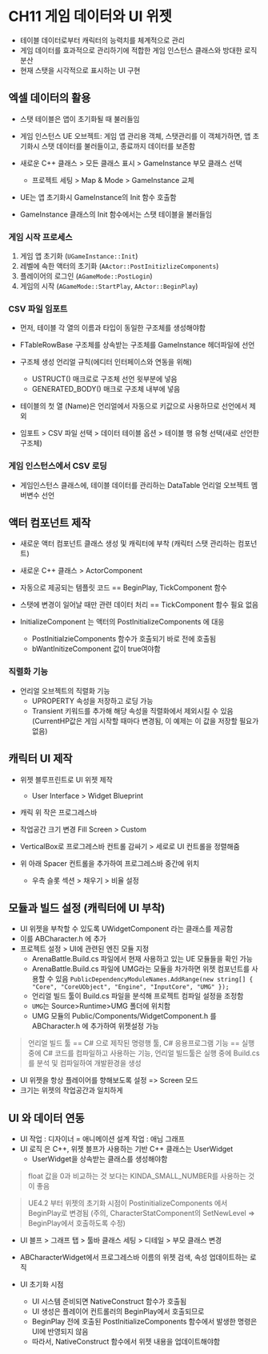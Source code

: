 # **CH11 게임 데이터와 UI 위젯**

- 테이블 데이터로부터 캐릭터의 능력치를 체계적으로 관리
- 게임 데이터를 효과적으로 관리하기에 적합한 게임 인스턴스 클래스와 방대한 로직 분산
- 현재 스탯을 시각적으로 표시하는 UI 구현

## **엑셀 데이터의 활용**

- 스탯 테이블은 앱이 초기화될 때 불러들임
- 게임 인스턴스 UE 오브젝트: 게임 앱 관리용 객체, 스탯관리를 이 객체가하면, 앱 초기화시 스탯 데이터를 불러들이고, 종료까지 데이터를 보존함

- 새로운 C++ 클래스 > 모든 클래스 표시 > GameInstance 부모 클래스 선택
  - 프로젝트 세팅 > Map & Mode > GameInstance 교체

- UE는 앱 초기화시 GameInstance의 Init 함수 호출함
- GameInstance 클래스의 Init 함수에서는 스탯 테이블을 불러들임

### 게임 시작 프로세스

1. 게임 앱 초기화 (``UGameInstance::Init``)
2. 레벨에 속한 액터의 초기화 (``AActor::PostInitizlizeComponents``)
3. 플레이어의 로그인 (``AGameMode::PostLogin``)
4. 게임의 시작 (``AGameMode::StartPlay``, ``AActor::BeginPlay``)

### CSV 파일 임포트

- 먼저, 테이블 각 열의 이름과 타입이 동일한 구조체를 생성해야함
- FTableRowBase 구조체를 상속받는 구조체를 GameInstance 헤더파일에 선언

- 구조체 생성 언리얼 규칙(에디터 인터페이스와 연동을 위해)
  -  USTRUCT() 매크로로 구조체 선언 윗부분에 넣음
  -  GENERATED_BODY() 매크로 구조체 내부에 넣음

- 테이블의 첫 열 (Name)은 언리얼에서 자동으로 키값으로 사용하므로 선언에서 제외

- 임포트 > CSV 파일 선택 > 데이터 테이블 옵션 > 테이블 행 유형 선택(새로 선언한 구조체)

### 게임 인스턴스에서 CSV 로딩

- 게임인스턴스 클래스에,  테이블 데이터를 관리하는 DataTable 언리얼 오브젝트 멤버변수 선언


## 액터 컴포넌트 제작

- 새로운 액터 컴포넌트 클래스 생성 및 캐릭터에 부착 (캐릭터 스탯 관리하는 컴포넌트)
- 새로운 C++ 클래스 > ActorComponent

- 자동으로 제공되는 템플릿 코드 == BeginPlay, TickComponent 함수
- 스탯에 변경이 일어날 때만 관련 데이터 처리 == TickComponent 함수 필요 없음
- InitializeComponent 는 액터의 PostInitializeComponents 에 대응
    - PostInitialzieComponents 함수가 호출되기 바로 전에 호출됨
    - bWantInitizeComponent 값이 true여야함


### 직렬화 기능

- 언리얼 오브젝트의 직렬화 기능
  - UPROPERTY 속성을 저장하고 로딩 가능
  - Transient 키워드를 추가해 해당 속성을 직렬화에서 제외시킬 수 있음 (CurrentHP값은 게임 시작할 때마다 변경됨, 이 예제는 이 값을 저장할 필요가 없음)

## 캐릭터 UI 제작


- 위젯 블루프린트로 UI 위젯 제작
  - User Interface > Widget Blueprint

- 캐릭 위 작은 프로그레스바
  
- 작업공간 크기 변경 Fill Screen > Custom 

- VerticalBox로 프로그레스바 컨트롤 감싸기 > 세로로 UI 컨트롤을 정렬해줌
- 위 아래 Spacer 컨트롤을 추가하여 프로그레스바 중간에 위치
    - 우측 슬롯 섹션 > 채우기 > 비율 설정

## 모듈과 빌드 설정 (캐릭터에 UI 부착)

- UI 위젯을 부착할 수 있도록 UWidgetComponent 라는 클래스를 제공함
- 이를 ABCharacter.h 에 추가
- 프로젝트 설정 > UI에 관련된 엔진 모듈 지정
  - ArenaBattle.Build.cs 파일에서 현재 사용하고 있는 UE 모듈들을 확인 가능
  - ArenaBattle.Build.cs 파일에 UMG라는 모듈을 차가하면 위젯 컴포넌트를 사용할 수 있음
    ``PublicDependencyModuleNames.AddRange(new string[] { "Core", "CoreUObject", "Engine", "InputCore", "UMG" });``
  - 언리얼 빌드 툴이 Build.cs 파일을 분석해 프로젝트 컴파일 설정을 조정함
  - ``UMG``는 Source>Runtime>UMG 폴더에 위치함
  - UMG 모듈의 Public/Components/WidgetComponent.h 를 ABCharacter.h 에 추가하여 위젯설정 가능

> 언리얼 빌드 툴 == C# 으로 제작된 명령행 툴, C# 응용프로그램 기능 == 실행 중에 C# 코드를 컴파일하고 사용하는 기능, 언리얼 빌드툴은 실행 중에 Build.cs를 분석 및 컴파일하여 개발환경을 생성


- UI 위젯을 항상 플레이어를 향해보도록 설정 => Screen 모드 
- 크기는 위젯의 작업공간과 일치하게 


## UI 와 데이터 연동

- UI 작업 : 디자이너  = 애니메이션 설계 작업 : 애님 그래프
- UI 로직 은 C++, 위젯 블프가 사용하는 기반 C++ 클래스는 UserWidget
  - UserWidget을 상속받는 클래스를 생성해야함

> float 값을 0과 비교하는 것 보다는 KINDA_SMALL_NUMBER를 사용하는 것이 좋음

> UE4.2 부터 위젯의 초기화 시점이 PostinitializeComponents 에서 BeginPlay로 변경됨 (주의, CharacterStatComponent의 SetNewLevel => BeginPlay에서 호출하도록 수정)

- UI 블프 > 그래프 탭 > 툴바 클래스 세팅 > 디테일 > 부모 클래스 변경
- ABCharacterWidget에서 프로그레스바 이름의 위젯 검색, 속성 업데이트하는 로직

- UI 초기화 시점
  - UI 시스템 준비되면 NativeConstruct 함수가 호출됨
  - UI 생성은 플레이어 컨트롤러의 BeginPlay에서 호출되므로
  - BeginPlay 전에 호출된 PostInitializeComponents 함수에서 발생한 명령은 UI에 반영되지 않음
  - 따라서, NativeConstruct 함수에서 위젯 내용을 업데이트해야함


